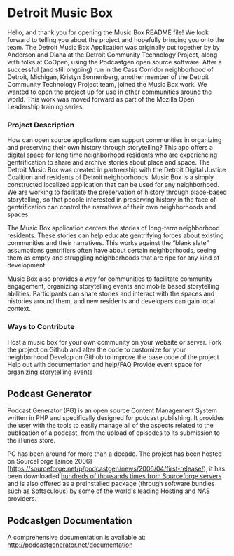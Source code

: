 # Detroit Music Box

Hello, and thank you for opening the Music Box README file! We look forward to telling you about the project and hopefully bringing you onto the team. The Detroit Music Box Application was originally put together by by Anderson and Diana at the Detroit Community Technology Project, along with folks at CoOpen, using the Podcastgen open source software. After a successful (and still ongoing) run in the Cass Corridor neighborhood of Detroit, Michigan, Kristyn Sonnenberg, another member of the Detroit Community Technology Project team, joined the Music Box work. We wanted to open the project up for use in other communities around the world. This work was moved forward as part of the Mozilla Open Leadership training series.

### Project Description

How can open source applications can support communities in organizing and preserving their own history through storytelling? This app offers a digital space for long time neighborhood residents who are experiencing gentrification to share and archive stories about place and space. The Detroit Music Box was created in partnership with the Detroit Digital Justice Coalition and residents of Detroit neighborhoods. Music Box is a simply constructed localized application that can be used for any neighborhood. We are working to facilitate the preservation of history through place-based storytelling, so that people interested in preserving history in the face of gentrification can control the narratives of their own neighborhoods and spaces.

The Music Box application centers the stories of long-term neighborhood residents. These stories can help educate gentrifying forces about existing communities and their narratives. This works against the “blank slate” assumptions gentrifiers often have about certain neighborhoods, seeing them as empty and struggling neighborhoods that are ripe for any kind of development. 

Music Box also provides a way for communities to facilitate community engagement, organizing storytelling events and mobile based storytelling abilities. Participants can share stories and interact with the spaces and histories around them, and new residents and developers can gain local context.

### Ways to Contribute

Host a music box for your own community on your website or server.
Fork the project on Github and alter the code to customize for your neighborhood
Develop on Github to improve the base code of the project
Help out with documentation and help/FAQ
Provide event space for organizing storytelling events


## Podcast Generator

Podcast Generator (PG) is an open source Content Management System written in PHP 
and specifically designed for podcast publishing. It provides the user with the tools 
to easily manage all of the aspects related to the publication of a podcast, from 
the upload of episodes to its submission to the iTunes store.


PG has been around for more than a decade. The project has been hosted on SourceForge [since 2006] (https://sourceforge.net/p/podcastgen/news/2006/04/first-release/), it has been downloaded [hundreds of thousands
times from Sourceforge servers](https://sourceforge.net/projects/podcastgen/files/stats/timeline?dates=2006-03-28+to+2020-01-01) and is also offered as a preinstalled package (through software bundles such as Softaculous) 
by some of the world's leading Hosting and NAS providers.


## Podcastgen Documentation
A comprehensive documentation is available at: 
http://podcastgenerator.net/documentation




